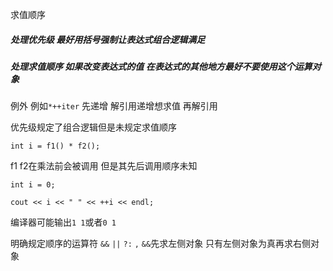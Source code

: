 求值顺序

##### 处理优先级 最好用括号强制让表达式组合逻辑满足
##### 处理求值顺序 如果改变表达式的值 在表达式的其他地方最好不要使用这个运算对象

例外 例如`*++iter` 先递增 解引用递增想求值 再解引用


优先级规定了组合逻辑但是未规定求值顺序

`int i = f1() * f2();`

f1 f2在乘法前会被调用 但是其先后调用顺序未知

`int i = 0;`

`cout << i << " " << ++i << endl;`

编译器可能输出`1 1`或者`0 1`

明确规定顺序的运算符
`&&` `||` `?:` `,`
`&&`先求左侧对象 只有左侧对象为真再求右侧对象

